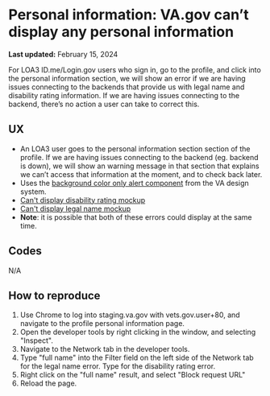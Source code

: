 # Personal information: VA.gov can’t display any personal information
**Last updated:**  February 15, 2024

For LOA3 ID.me/Login.gov users who sign in, go to the profile, and click into the personal information section, we will show an error if we are having issues connecting to the backends that provide us with legal name and disability rating information. If we are having issues connecting to the backend, there’s no action a user can take to correct this.

## UX
* An LOA3 user goes to the personal information section section of the profile. If we are having issues connecting to the backend (eg. backend is down), we will show an warning message in that section that explains we can’t access that information at the moment, and to check back later.
* Uses the  [background color only alert component](https://design.va.gov/components/alert#examples---background-color-only)  from the VA design system.
*  [Can't display disability rating mockup](https://www.figma.com/file/qfyUmEOVawplgrEKYKFp0f/Profile---Personal-information?type=design&node-id=0-55&mode=design&t=3BjAesVLktQXS6X2-11) 
*  [Can't display legal name mockup](https://www.figma.com/file/qfyUmEOVawplgrEKYKFp0f/Profile---Personal-information?type=design&node-id=0-66&mode=design&t=3BjAesVLktQXS6X2-11) 
*  **Note**: it is possible that both of these errors could display at the same time.

## Codes
N/A

## How to reproduce
1. Use Chrome to log into staging.va.gov with vets.gov.user+80, and navigate to the profile personal information page.
2. Open the developer tools by right clicking in the window, and selecting "Inspect".
3. Navigate to the Network tab in the developer tools.
4. Type "full name" into the Filter field on the left side of the Network tab for the legal name error. Type for the disability rating error.
5. Right click on the "full name" result, and select "Block request URL"
6. Reload the page.
